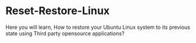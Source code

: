 # Reset-Restore-Linux
Here you will learn, How to restore your Ubuntu Linux system to its previous state using Third party opensource applications?
